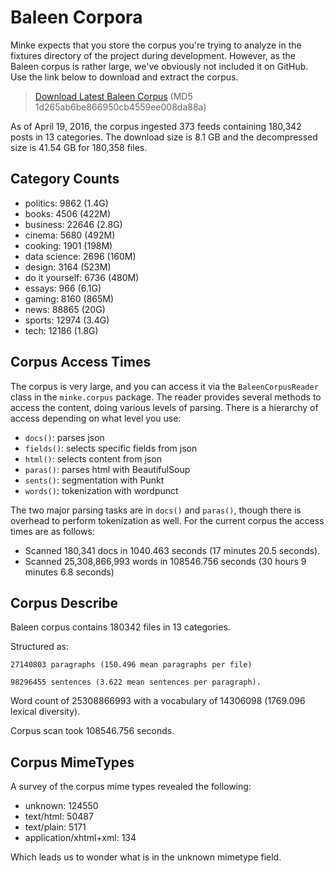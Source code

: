 # Baleen Corpora

Minke expects that you store the corpus you're trying to analyze in the fixtures directory of the project during development. However, as the Baleen corpus is rather large, we've obviously not included it on GitHub. Use the link below to download and extract the corpus.

> [Download Latest Baleen Corpus](http://bit.ly/baleen-corpus) (MD5 1d265ab6be866950cb4559ee008da88a)

As of April 19, 2016, the corpus ingested 373 feeds containing 180,342 posts in 13 categories. The download size is 8.1 GB and the decompressed size is 41.54 GB for 180,358 files.

## Category Counts

- politics: 9862 (1.4G)
- books: 4506 (422M)
- business: 22646 (2.8G)
- cinema: 5680 (492M)
- cooking: 1901 (198M)
- data science: 2696 (160M)
- design: 3164 (523M)
- do it yourself: 6736 (480M)
- essays: 966 (6.1G)
- gaming: 8160 (865M)
- news: 88865 (20G)
- sports: 12974 (3.4G)
- tech: 12186 (1.8G)

## Corpus Access Times

The corpus is very large, and you can access it via the `BaleenCorpusReader` class in the `minke.corpus` package. The reader provides several methods to access the content, doing various levels of parsing. There is a hierarchy of access depending on what level you use:

- `docs()`: parses json
- `fields()`: selects specific fields from json
- `html()`: selects content from json
- `paras()`: parses html with BeautifulSoup
- `sents()`: segmentation with Punkt
- `words()`: tokenization with wordpunct

The two major parsing tasks are in `docs()` and `paras()`, though there is overhead to perform tokenization as well. For the current corpus the access times are as follows:

- Scanned 180,341 docs in 1040.463 seconds (17 minutes 20.5 seconds).
- Scanned 25,308,866,993 words in 108546.756 seconds (30 hours 9 minutes 6.8 seconds)

## Corpus Describe

Baleen corpus contains 180342 files in 13 categories.

Structured as:

    27140803 paragraphs (150.496 mean paragraphs per file)

    98296455 sentences (3.622 mean sentences per paragraph).

Word count of 25308866993 with a vocabulary of 14306098 (1769.096 lexical diversity).

Corpus scan took 108546.756 seconds.

## Corpus MimeTypes

A survey of the corpus mime types revealed the following:

- unknown: 124550
- text/html: 50487
- text/plain: 5171
- application/xhtml+xml: 134

Which leads us to wonder what is in the unknown mimetype field.
